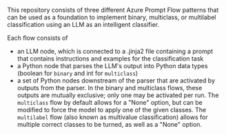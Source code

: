 This repository consists of three different Azure Prompt Flow patterns that can be used as a foundation to implement binary, multiclass, or multilabel classification using an LLM as an intelligent classifier.

Each flow consists of
- an LLM node, which is connected to a .jinja2 file containing a prompt that contains instructions and examples for the classification task
- a Python node that parses the LLM's output into Python data types (boolean for `binary` and int for `multiclass`)
- a set of Python nodes downstream of the parser that are activated by outputs from the parser. In the binary and multiclass flows, these outputs are mutually exclusive; only one may be activated per run. The `multiclass` flow by default allows for a "None" option, but can be modified to force the model to apply one of the given classes. The `multilabel` flow (also known as multivalue classification) allows for multiple correct classes to be turned, as well as a "None" option.